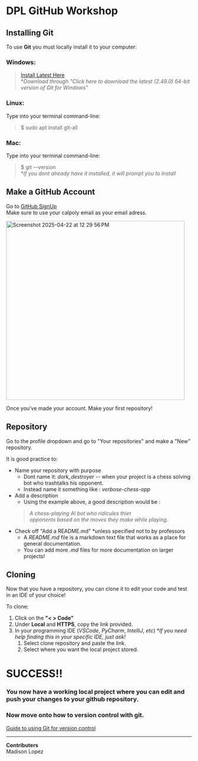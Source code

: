 # DPL GitHub Workshop  


## Installing Git  

To use **Git** you must locally install it to your computer:  

### Windows:  
> [Install Latest Here](https://git-scm.com/downloads/win)  
> \**Download through "Click here to download the latest (2.49.0) 64-bit version of Git for Windows"*  

### Linux:  
Type into your terminal command-line:
> $ sudo apt install git-all

### Mac:  
Type into your terminal command-line:
> $ git --version  
> \**If you dont already have it installed, it will prompt you to install*

## Make a GitHub Account  

Go to [GitHub SignUp](https://github.com/signup?ref_cta=Sign+up&ref_loc=header+logged+out&ref_page=%2F&source=header-home)  
Make sure to use your calpoly email as your email adress.  

<img width="484" alt="Screenshot 2025-04-22 at 12 29 56 PM" src="https://github.com/user-attachments/assets/9a1eaa1b-9ab3-4597-ae54-8ab550fc1e90" />

Once you've made your account. Make your first repository!

## Repository  

Go to the profile dropdown and go to "Your repositories" and make a "New" repository.

It is good practice to:
- Name your repository with purpose
    - Dont name it: *dork_destroyer* -- when your project is a chess solving bot who trashtalks his opponent.
    - Instead name it something like : *verbose-chess-opp*
- Add a description
    - Using the example above, a good description would be :
    > *A chess-playing AI bot who ridicules thier*  
    > *opponents based on the moves they make while playing.*
- Check off "Add a README.md" \*unless specified not to by professors  
    - A *README.md* file is a markdown text file that works as a place for general documentation.
    - You can add more *.md* files for more documentation on larger projects!
 
## Cloning
Now that you have a repository, you can clone it to edit your code and test in an IDE of your choice!

To clone:
1. Click on the **"< > Code"**  
2. Under **Local** and **HTTPS**, copy the link provided.  
3. In your programming IDE (*VSCode*, *PyCharm*, *IntelliJ*, *etc*) \**If you need help finding this in your specific IDE, just ask!*  
   1. Select clone repository and paste the link.  
   2. Select where you want the local project stored.  
  
# SUCCESS!!

### You now have a working local project where you can edit and push your changes to your github repository.  
### Now move onto how to version control with git.  

[Guide to using Git for version control](GitControl.md)  

---

**Contributers**  
Madison Lopez








